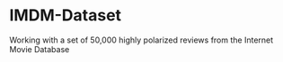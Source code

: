 # IMDM-Dataset
Working with a set of 50,000 highly polarized reviews from the Internet Movie Database
